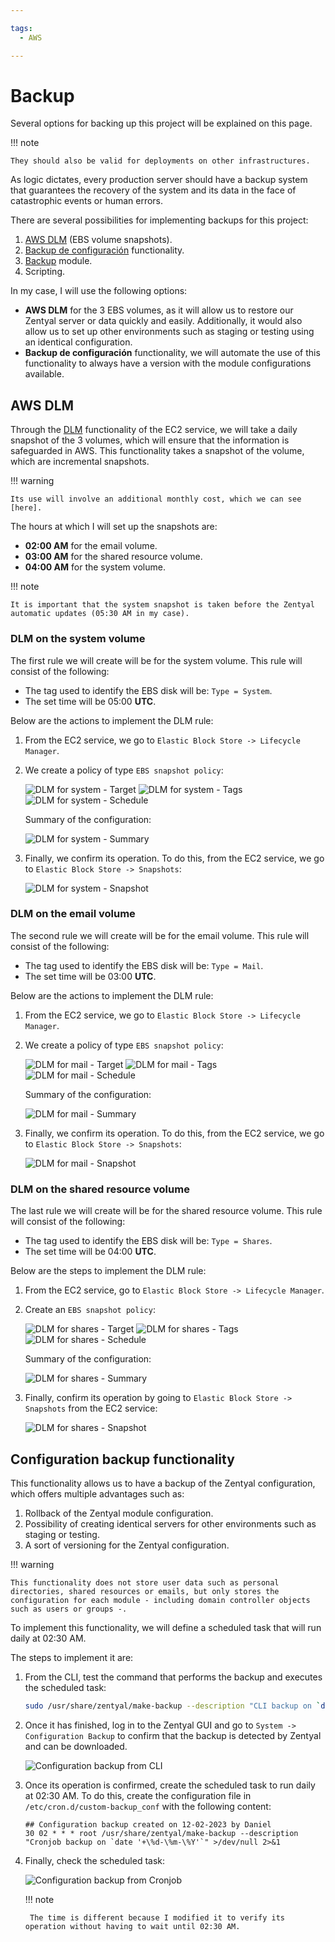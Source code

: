 ```yaml
---

tags:
  - AWS

---
```


# Backup

Several options for backing up this project will be explained on this page.

!!! note

    They should also be valid for deployments on other infrastructures.

As logic dictates, every production server should have a backup system that guarantees the recovery of the system and its data in the face of catastrophic events or human errors.

There are several possibilities for implementing backups for this project:

1. [AWS DLM] (EBS volume snapshots).
2. [Backup de configuración] functionality.
3. [Backup] module.
4. Scripting.

[AWS DLM]: https://docs.aws.amazon.com/AWSEC2/latest/UserGuide/snapshot-lifecycle.html
[Backup de configuración]: https://doc.zentyal.org/en/backup-conf.html
[Backup]: https://doc.zentyal.org/en/backup.html

In my case, I will use the following options:

* **AWS DLM** for the 3 EBS volumes, as it will allow us to restore our Zentyal server or data quickly and easily. Additionally, it would also allow us to set up other environments such as staging or testing using an identical configuration.
* **Backup de configuración** functionality, we will automate the use of this functionality to always have a version with the module configurations available.

## AWS DLM

Through the [DLM] functionality of the EC2 service, we will take a daily snapshot of the 3 volumes, which will ensure that the information is safeguarded in AWS. This functionality takes a snapshot of the volume, which are incremental snapshots.

!!! warning

    Its use will involve an additional monthly cost, which we can see [here].

[here]: https://aws.amazon.com/en/ebs/pricing/

The hours at which I will set up the snapshots are:

* **02:00 AM** for the email volume.
* **03:00 AM** for the shared resource volume.
* **04:00 AM** for the system volume.

!!! note

    It is important that the system snapshot is taken before the Zentyal automatic updates (05:30 AM in my case).

[DLM]: https://docs.aws.amazon.com/AWSEC2/latest/UserGuide/snapshot-lifecycle.html

### DLM on the system volume

The first rule we will create will be for the system volume. This rule will consist of the following:

* The tag used to identify the EBS disk will be: `Type = System`.
* The set time will be 05:00 **UTC**.

Below are the actions to implement the DLM rule:

1. From the EC2 service, we go to `Elastic Block Store -> Lifecycle Manager`.
2. We create a policy of type `EBS snapshot policy`:

    ![DLM for system - Target](assets/aws/backup-dlm-system_target.png "DLM for system - Target")
    ![DLM for system - Tags](assets/aws/backup-dlm-system_tags.png "DLM for system - Tags")
    ![DLM for system - Schedule](assets/aws/backup-dlm-system_schedule.png "DLM for system - Schedule")

    Summary of the configuration:

    ![DLM for system - Summary](assets/aws/backup-dlm-system_summary.png "DLM for system - Summary")

3. Finally, we confirm its operation. To do this, from the EC2 service, we go to `Elastic Block Store -> Snapshots`:

    ![DLM for system - Snapshot](assets/aws/backup-dlm-system_snapshot.png "DLM for system - Snapshot")

### DLM on the email volume

The second rule we will create will be for the email volume. This rule will consist of the following:

* The tag used to identify the EBS disk will be: `Type = Mail`.
* The set time will be 03:00 **UTC**.

Below are the actions to implement the DLM rule:

1. From the EC2 service, we go to `Elastic Block Store -> Lifecycle Manager`.
2. We create a policy of type `EBS snapshot policy`:

    ![DLM for mail - Target](assets/aws/backup-dlm-mail_target.png "DLM for mail - Target")
    ![DLM for mail - Tags](assets/aws/backup-dlm-mail_tags.png "DLM for mail - Tags")
    ![DLM for mail - Schedule](assets/aws/backup-dlm-mail_schedule.png "DLM for mail - Schedule")

    Summary of the configuration:

    ![DLM for mail - Summary](assets/aws/backup-dlm-mail_summary.png "DLM for mail - Summary")

3. Finally, we confirm its operation. To do this, from the EC2 service, we go to `Elastic Block Store -> Snapshots`:

    ![DLM for mail - Snapshot](assets/aws/backup-dlm-mail_snapshot.png "DLM for mail - Snapshot")

### DLM on the shared resource volume

The last rule we will create will be for the shared resource volume. This rule will consist of the following:

* The tag used to identify the EBS disk will be: `Type = Shares`.
* The set time will be 04:00 **UTC**.

Below are the steps to implement the DLM rule:

1. From the EC2 service, go to `Elastic Block Store -> Lifecycle Manager`.
2. Create an `EBS snapshot policy`:

    ![DLM for shares - Target](assets/aws/backup-dlm-shares_target.png "DLM for shares - Target")
    ![DLM for shares - Tags](assets/aws/backup-dlm-shares_tags.png "DLM for shares - Tags")
    ![DLM for shares - Schedule](assets/aws/backup-dlm-shares_schedule.png "DLM for shares - Schedule")

    Summary of the configuration:

    ![DLM for shares - Summary](assets/aws/backup-dlm-shares_summary.png "DLM for shares - Summary")

3. Finally, confirm its operation by going to `Elastic Block Store -> Snapshots` from the EC2 service:

    ![DLM for shares - Snapshot](assets/aws/backup-dlm-shares_snapshot.png "DLM for shares - Snapshot")

## Configuration backup functionality

This functionality allows us to have a backup of the Zentyal configuration, which offers multiple advantages such as:

1. Rollback of the Zentyal module configuration.
2. Possibility of creating identical servers for other environments such as staging or testing.
3. A sort of versioning for the Zentyal configuration.

!!! warning

    This functionality does not store user data such as personal directories, shared resources or emails, but only stores the configuration for each module - including domain controller objects such as users or groups -.

To implement this functionality, we will define a scheduled task that will run daily at 02:30 AM.

The steps to implement it are:

1. From the CLI, test the command that performs the backup and executes the scheduled task:

    ```sh
    sudo /usr/share/zentyal/make-backup --description "CLI backup on `date '+%d-%m-%Y'`"
    ```

2. Once it has finished, log in to the Zentyal GUI and go to `System -> Configuration Backup` to confirm that the backup is detected by Zentyal and can be downloaded.

    ![Configuration backup from CLI](assets/zentyal/backup-zentyal_conf.png "Configuration backup from CLI")

3. Once its operation is confirmed, create the scheduled task to run daily at 02:30 AM. To do this, create the configuration file in `/etc/cron.d/custom-backup_conf` with the following content:

    ```text
    ## Configuration backup created on 12-02-2023 by Daniel
    30 02 * * * root /usr/share/zentyal/make-backup --description "Cronjob backup on `date '+\%d-\%m-\%Y'`" >/dev/null 2>&1
    ```

4. Finally, check the scheduled task:

    ![Configuration backup from Cronjob](assets/zentyal/backup-zentyal_conf-cronjob.png "Configuration backup from Cronjob")

    !!! note

        The time is different because I modified it to verify its operation without having to wait until 02:30 AM.

